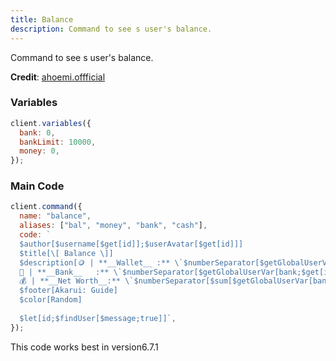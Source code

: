 ```yaml
---
title: Balance
description: Command to see s user's balance.
---
```


Command to see s user's balance.

**Credit**: [ahoemi.offficial](https://discord.com/users/715852000096419900)

### Variables

```js
client.variables({
  bank: 0,
  bankLimit: 10000,
  money: 0,
});
```

### Main Code

```js
client.command({
  name: "balance",
  aliases: ["bal", "money", "bank", "cash"],
  code: `
  $author[$username[$get[id]];$userAvatar[$get[id]]]
  $title[\[ Balance \]]
  $description[🪙 | **__Wallet__ :** \`$numberSeparator[$getGlobalUserVar[money;$get[id]];,]\`
  🏦 | **__Bank__   :** \`$numberSeparator[$getGlobalUserVar[bank;$get[id]];,]\` / \`$numberSeparator[$getGlobalUserVar[bankLimit;$get[id]];,]\`
  💰 | **__Net Worth__:** \`$numberSeparator[$sum[$getGlobalUserVar[bank;$get[id]];$getGlobalUserVar[money;$get[id]]];,]\`]
  $footer[Akarui: Guide]
  $color[Random]
  
  $let[id;$findUser[$message;true]]`,
});
```

This code works best in version6.7.1
